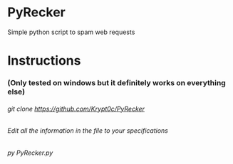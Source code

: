 # PyRecker
Simple python script to spam web requests

# Instructions
### (Only tested on windows but it definitely works on everything else)
###### git clone https://github.com/Krypt0c/PyRecker
###### Edit all the information in the file to your specifications
###### py PyRecker.py
